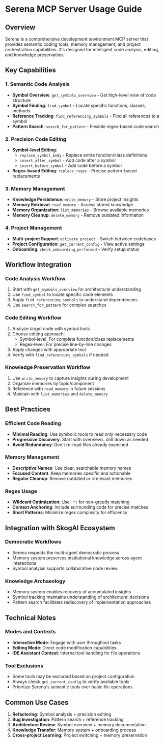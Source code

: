 # Serena MCP Server Usage Guide

## Overview

Serena is a comprehensive development environment MCP server that provides semantic coding tools, memory management, and project orchestration capabilities. It's designed for intelligent code analysis, editing, and knowledge preservation.

## Key Capabilities

### 1. Semantic Code Analysis
- **Symbol Overview**: `get_symbols_overview` - Get high-level view of code structure
- **Symbol Finding**: `find_symbol` - Locate specific functions, classes, methods
- **Reference Tracking**: `find_referencing_symbols` - Find all references to a symbol
- **Pattern Search**: `search_for_pattern` - Flexible regex-based code search

### 2. Precision Code Editing
- **Symbol-level Editing**: 
  - `replace_symbol_body` - Replace entire function/class definitions
  - `insert_after_symbol` - Add code after a symbol
  - `insert_before_symbol` - Add code before a symbol
- **Regex-based Editing**: `replace_regex` - Precise pattern-based replacements

### 3. Memory Management
- **Knowledge Persistence**: `write_memory` - Store project insights
- **Memory Retrieval**: `read_memory` - Access stored knowledge
- **Memory Organization**: `list_memories` - Browse available memories
- **Memory Cleanup**: `delete_memory` - Remove outdated information

### 4. Project Management
- **Multi-project Support**: `activate_project` - Switch between codebases
- **Project Configuration**: `get_current_config` - View active settings
- **Onboarding**: `check_onboarding_performed` - Verify setup status

## Workflow Integration

### Code Analysis Workflow
1. Start with `get_symbols_overview` for architectural understanding
2. Use `find_symbol` to locate specific code elements
3. Apply `find_referencing_symbols` to understand dependencies
4. Use `search_for_pattern` for complex searches

### Code Editing Workflow
1. Analyze target code with symbol tools
2. Choose editing approach:
   - Symbol-level: For complete function/class replacements
   - Regex-level: For precise line-by-line changes
3. Apply changes with appropriate tool
4. Verify with `find_referencing_symbols` if needed

### Knowledge Preservation Workflow
1. Use `write_memory` to capture insights during development
2. Organize memories by topic/component
3. Reference with `read_memory` in future sessions
4. Maintain with `list_memories` and `delete_memory`

## Best Practices

### Efficient Code Reading
- **Minimal Reading**: Use symbolic tools to read only necessary code
- **Progressive Discovery**: Start with overviews, drill down as needed
- **Avoid Redundancy**: Don't re-read files already examined

### Memory Management
- **Descriptive Names**: Use clear, searchable memory names
- **Focused Content**: Keep memories specific and actionable
- **Regular Cleanup**: Remove outdated or irrelevant memories

### Regex Usage
- **Wildcard Optimization**: Use `.*?` for non-greedy matching
- **Context Anchoring**: Include surrounding code for precise matches
- **Short Patterns**: Minimize regex complexity for efficiency

## Integration with SkogAI Ecosystem

### Democratic Workflows
- Serena respects the multi-agent democratic process
- Memory system preserves institutional knowledge across agent interactions
- Symbol analysis supports collaborative code review

### Knowledge Archaeology
- Memory system enables recovery of accumulated insights
- Symbol tracking maintains understanding of architectural decisions
- Pattern search facilitates rediscovery of implementation approaches

## Technical Notes

### Modes and Contexts
- **Interactive Mode**: Engage with user throughout tasks
- **Editing Mode**: Direct code modification capabilities
- **IDE Assistant Context**: Internal tool handling for file operations

### Tool Exclusions
- Some tools may be excluded based on project configuration
- Always check `get_current_config` to verify available tools
- Prioritize Serena's semantic tools over basic file operations

## Common Use Cases

1. **Refactoring**: Symbol analysis + precision editing
2. **Bug Investigation**: Pattern search + reference tracking
3. **Architecture Review**: Symbol overview + memory documentation
4. **Knowledge Transfer**: Memory system + onboarding process
5. **Cross-project Learning**: Project switching + memory preservation